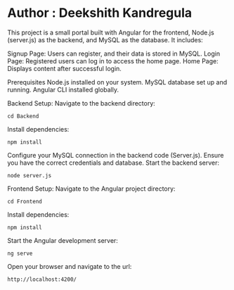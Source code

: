 # Author : Deekshith Kandregula

This project is a small portal built with Angular for the frontend, Node.js (server.js) as the backend, and MySQL as the database. It includes:

Signup Page: Users can register, and their data is stored in MySQL.
Login Page: Registered users can log in to access the home page.
Home Page: Displays content after successful login.

Prerequisites
Node.js installed on your system.
MySQL database set up and running.
Angular CLI installed globally.

Backend Setup: 
  Navigate to the backend directory:
  
    cd Backend
  Install dependencies:
  
    npm install
  Configure your MySQL connection in the backend code (Server.js). Ensure you have the correct credentials and database.
  Start the backend server:
  
    node server.js

Frontend Setup:
  Navigate to the Angular project directory:
  
    cd Frontend
  Install dependencies:
  
    npm install
  Start the Angular development server:
  
    ng serve
  Open your browser and navigate to the url:
  
    http://localhost:4200/
